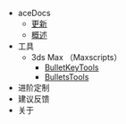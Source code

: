 <!--
 * @Description: 
 * @Author: Bullet.S
 * @Date: 2019-12-05 13:43:39
 * @LastEditors: Bullet.S
 * @LastEditTime: 2019-12-08 13:45:37
 * @Email: animator.bullet@foxmail.com
 -->

* aceDocs
    * [更新](Update.md)
    * [概述](Guide.md)
* 工具
    * 3ds Max （Maxscripts）
        * [BulletKeyTools](Tools/Maxscripts/BulletKeyTools.md)
        * [BulletsTools](Tools/Maxscripts/BulletsTools/BulletsTools.md)
* 进阶定制
* 建议反馈
* 关于
